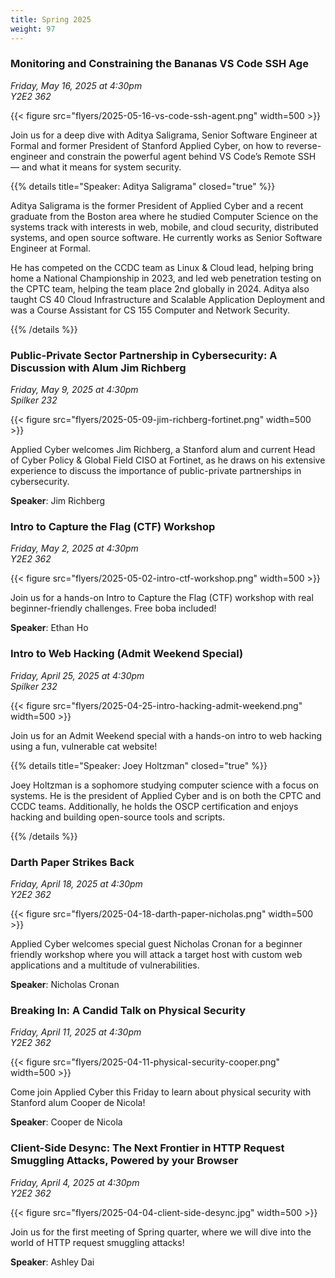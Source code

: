 ```yaml
---
title: Spring 2025
weight: 97
---
```


### Monitoring and Constraining the Bananas VS Code SSH Age

*Friday, May 16, 2025 at 4:30pm* \
*Y2E2 362*

{{< figure src="flyers/2025-05-16-vs-code-ssh-agent.png" width=500 >}}

Join us for a deep dive with Aditya Saligrama, Senior Software Engineer at Formal and former
President of Stanford Applied Cyber, on how to reverse-engineer and constrain the powerful agent
behind VS Code’s Remote SSH — and what it means for system security.

{{% details title="Speaker: Aditya Saligrama" closed="true" %}}

Aditya Saligrama is the former President of Applied Cyber and a recent graduate from the Boston area
where he studied Computer Science on the systems track with interests in web, mobile, and cloud
security, distributed systems, and open source software. He currently works as Senior Software
Engineer at Formal.

He has competed on the CCDC team as Linux & Cloud lead, helping bring home a National Championship
in 2023, and led web penetration testing on the CPTC team, helping the team place 2nd globally in
2024. Aditya also taught CS 40 Cloud Infrastructure and Scalable Application Deployment and was a
Course Assistant for CS 155 Computer and Network Security.

{{% /details %}}


### Public-Private Sector Partnership in Cybersecurity: A Discussion with Alum Jim Richberg

*Friday, May 9, 2025 at 4:30pm* \
*Spilker 232*

{{< figure src="flyers/2025-05-09-jim-richberg-fortinet.png" width=500 >}}

Applied Cyber welcomes Jim Richberg, a Stanford alum and current Head of Cyber Policy & Global Field
CISO at Fortinet, as he draws on his extensive experience to discuss the importance of
public-private partnerships in cybersecurity.

**Speaker**: Jim Richberg

### Intro to Capture the Flag (CTF) Workshop

*Friday, May 2, 2025 at 4:30pm* \
*Y2E2 362*

{{< figure src="flyers/2025-05-02-intro-ctf-workshop.png" width=500 >}}

Join us for a hands-on Intro to Capture the Flag (CTF) workshop with real beginner-friendly challenges. Free boba included!

**Speaker**: Ethan Ho

### Intro to Web Hacking (Admit Weekend Special)

*Friday, April 25, 2025 at 4:30pm* \
*Spilker 232*

{{< figure src="flyers/2025-04-25-intro-hacking-admit-weekend.png" width=500 >}}

Join us for an Admit Weekend special with a hands-on intro to web hacking using a fun, vulnerable cat website!

{{% details title="Speaker: Joey Holtzman" closed="true" %}}

Joey Holtzman is a sophomore studying computer science with a focus on systems. He is the president of Applied Cyber and is on both the CPTC and CCDC teams. Additionally, he holds the OSCP certification and enjoys hacking and building open-source tools and scripts.

{{% /details %}}

### Darth Paper Strikes Back

*Friday, April 18, 2025 at 4:30pm* \
*Y2E2 362*

{{< figure src="flyers/2025-04-18-darth-paper-nicholas.png" width=500 >}}

Applied Cyber welcomes special guest Nicholas Cronan for a beginner friendly workshop where
you will attack a target host with custom web applications and a multitude of vulnerabilities.

**Speaker**: Nicholas Cronan

### Breaking In: A Candid Talk on Physical Security

*Friday, April 11, 2025 at 4:30pm* \
*Y2E2 362*

{{< figure src="flyers/2025-04-11-physical-security-cooper.png" width=500 >}}

Come join Applied Cyber this Friday to learn about physical security with Stanford alum Cooper de Nicola!

**Speaker**: Cooper de Nicola

### Client-Side Desync: The Next Frontier in HTTP Request Smuggling Attacks, Powered by your Browser

*Friday, April 4, 2025 at 4:30pm* \
*Y2E2 362*

{{< figure src="flyers/2025-04-04-client-side-desync.jpg" width=500 >}}

Join us for the first meeting of Spring quarter, where we will dive into the world of HTTP request
smuggling attacks!

**Speaker**: Ashley Dai
